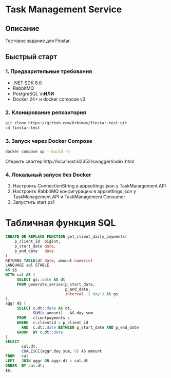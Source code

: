 
# Task Management Service

## Описание

Тестовое задание для Finstar.

## Быстрый старт

### 1. Предварительные требования

* .NET SDK 8.0
* RabbitMQ
* PostgreSQL
\n**ИЛИ**
* Docker 24+ и docker compose v3

### 2. Клонирование репозитория

```bash
git clone https://github.com/Urhimus/finstar-test.git
cd finstar-test
```

### 3. Запуск через Docker Compose

```bash
docker compose up --build -d
```
Открыть сваггер http://localhost:62352/swagger/index.html

### 4. Локальный запуск без Docker

1. Настроить ConnectionString в appsettings.json у TaskManagement.API
1. Настроить RabbitMQ конфигурацию в appsettings.json у TaskManagement.API и TaskManagement.Consumer
2. Запустить start.ps1


# Табличная функция SQL

```sql
CREATE OR REPLACE FUNCTION get_client_daily_payments(
    p_client_id  bigint,
    p_start_date date,
    p_end_date   date
)
RETURNS TABLE(dt date, amount numeric)  
LANGUAGE sql STABLE
AS $$
WITH cal AS (                                   
     SELECT gs::date AS dt
     FROM generate_series(p_start_date,
                          p_end_date,
                          interval '1 day') AS gs
),
aggr AS (                                     
     SELECT c.dt::date AS dt,
            SUM(c.amount)   AS day_sum
     FROM   clientpayments c
     WHERE  c.clientid = p_client_id
       AND  c.dt::date BETWEEN p_start_date AND p_end_date
     GROUP  BY c.dt::date
)
SELECT
       cal.dt,
       COALESCE(aggr.day_sum, 0) AS amount
FROM   cal
LEFT   JOIN aggr ON aggr.dt = cal.dt       
ORDER  BY cal.dt;
$$;
```
